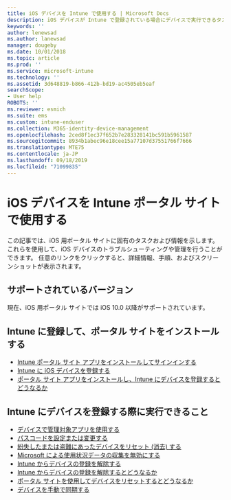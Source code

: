 ```yaml
---
title: iOS デバイスを Intune で使用する | Microsoft Docs
description: iOS デバイスが Intune で登録されている場合にデバイスで実行できるタスクへのリンクの一覧。
keywords: ''
author: lenewsad
ms.author: lanewsad
manager: dougeby
ms.date: 10/01/2018
ms.topic: article
ms.prod: ''
ms.service: microsoft-intune
ms.technology: ''
ms.assetid: 3d648819-b866-412b-bd19-ac4505eb5eaf
searchScope:
- User help
ROBOTS: ''
ms.reviewer: esmich
ms.suite: ems
ms.custom: intune-enduser
ms.collection: M365-identity-device-management
ms.openlocfilehash: 2ced8f1ec37f652b7e283328141bc591b5961587
ms.sourcegitcommit: 8934b1abec96e18cee15a77107d37551766f7666
ms.translationtype: MTE75
ms.contentlocale: ja-JP
ms.lasthandoff: 09/18/2019
ms.locfileid: "71099835"
---
```

# <a name="using-your-ios-device-with-intune-company-portal"></a>iOS デバイスを Intune ポータル サイトで使用する
この記事では、iOS 用ポータル サイトに固有のタスクおよび情報を示します。 これらを使用して、iOS デバイスのトラブルシューティングや管理を行うことができます。 任意のリンクをクリックすると、詳細情報、手順、およびスクリーンショットが表示されます。

## <a name="supported-versions"></a>サポートされているバージョン

現在、iOS 用ポータル サイトでは iOS 10.0 以降がサポートされています。  


## <a name="enrolling-into-intune-and-installing-the-company-portal"></a>Intune に登録して、ポータル サイトをインストールする

- [Intune ポータル サイト アプリをインストールしてサインインする](install-and-sign-in-to-the-intune-company-portal-app-ios.md)
- [Intune に iOS デバイスを登録する](enroll-your-device-in-intune-ios.md)
- [ポータル サイト アプリをインストールし、Intune にデバイスを登録するとどうなるか](what-happens-if-you-install-the-Company-Portal-app-and-enroll-your-device-in-intune-ios.md)  

## <a name="things-you-can-do-when-your-device-is-enrolled-in-intune"></a>Intune にデバイスを登録する際に実行できること

- [デバイスで管理対象アプリを使用する](use-managed-apps-on-your-device-ios.md)
- [パスコードを設定または変更する](set-or-change-your-passcode-ios.md)
  <!--- [Reset (erase) your lost or stolen device](reset-erase-your-lost-or-stolen-device-ios.md) -->
- [紛失したまたは盗難にあったデバイスをリセット (消去) する](reset-erase-your-device-cpwebsite.md)
- [Microsoft による使用状況データの収集を無効にする](turn-off-microsoft-usage-data-collection-ios.md)
- [Intune からデバイスの登録を解除する](unenroll-your-device-from-intune-ios.md)
- [Intune からデバイスの登録を解除するとどうなるか](what-happens-if-you-unenroll-your-device-from-intune-ios.md)
- [ポータル サイトを使用してデバイスをリセットするとどうなるか](what-happens-if-you-reset-your-device-using-the-company-portal-ios.md)
- [デバイスを手動で同期する](sync-your-device-manually-ios.md)
